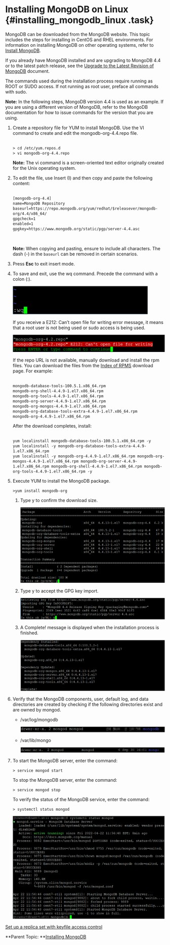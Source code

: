 # Installing MongoDB on Linux {#installing_mongodb_linux .task}

MongoDB can be downloaded from the MongoDB website. This topic includes the steps for installing in CentOS and RHEL environments. For information on installing MongoDB on other operating systems, refer to [Install MongoDB](https://docs.mongodb.com/manual/installation/).

If you already have MongoDB installed and are upgrading to MongoDB 4.4 or to the latest patch release, see the [Upgrade to the Latest Revision of MongoDB](https://www.mongodb.com/docs/v6.0/tutorial/upgrade-revision/) document.

The commands used during the installation process require running as ROOT or SUDO access. If not running as root user, preface all commands with sudo.

**Note:** In the following steps, MongoDB version 4.4 is used as an example. If you are using a different version of MongoDB, refer to the MongoDB documentation for how to issue commands for the version that you are using.

1.  Create a repository file for YUM to install MongoDB. Use the VI command to create and edit the mongodb-org-4.4.repo file.

    ```
    
    > cd /etc/yum.repos.d 
    > vi mongodb-org-4.4.repo
    ```

    **Note:** The vi command is a screen-oriented text editor originally created for the Unix operating system.

2.  To edit the file, use Insert \(I\) and then copy and paste the following content:

    ``` {#codeblock_gsf_wq4_htb}
    
    [mongodb-org-4.4] 
    name=MongoDB Repository 
    baseurl=https://repo.mongodb.org/yum/redhat/$releasever/mongodb-org/4.4/x86_64/ 
    gpgcheck=1 
    enabled=1 
    gpgkey=https://www.mongodb.org/static/pgp/server-4.4.asc 
    
     
    ```

    **Note:** When copying and pasting, ensure to include all characters. The dash \(-\) in the `baseurl` can be removed in certain scenarios.

3.  Press **Esc** to exit insert mode.

4.  To save and exit, use the wq command. Precede the command with a colon \(:\).

    ![](Images/escape.png)

    If you receive a E212: Can’t open file for writing error message, it means that a root user is not being used or sudo access is being used.

    ![](Images/cantopen_file.png)

    If the repo URL is not available, manually download and install the rpm files. You can download the files from the [Index of RPMS](https://repo.mongodb.org/yum/redhat/7/mongodb-org/4.4/x86_64/RPMS) download page. For example:

    ``` {#codeblock_ex3_jpm_htb}
    
    mongodb-database-tools-100.5.1.x86_64.rpm  
    mongodb-org-shell-4.4.9-1.el7.x86_64.rpm  
    mongodb-org-tools-4.4.9-1.el7.x86_64.rpm  
    mongodb-org-server-4.4.9-1.el7.x86_64.rpm  
    mongodb-org-mongos-4.4.9-1.el7.x86_64.rpm  
    mongodb-org-database-tools-extra-4.4.9-1.el7.x86_64.rpm  
    mongodb-org-4.4.9-1.el7.x86_64.rpm
    ```

    After the download completes, install:

    ``` {#codeblock_fbz_lms_3tb}
    
    yum localinstall mongodb-database-tools-100.5.1.x86_64.rpm -y  
    yum localinstall -y mongodb-org-database-tools-extra-4.4.9-1.el7.x86_64.rpm  
    yum localinstall -y mongodb-org-4.4.9-1.el7.x86_64.rpm mongodb-org-mongos-4.4.9-1.el7.x86_64.rpm mongodb-org-server-4.4.9-1.el7.x86_64.rpm mongodb-org-shell-4.4.9-1.el7.x86_64.rpm mongodb-org-tools-4.4.9-1.el7.x86_64.rpm -y 
    ```

5.  Execute YUM to install the MongoDB package.

    ``` {#codeblock_ebb_1qm_htb}
    >yum install mongodb-org 
    ```

    1.  Type y to confirm the download size.

        ![](Images/yum_package.png)

    2.  Type y to accept the GPG key import.

        ![](Images/key_import.png)

    3.  A Complete! message is displayed when the installation process is finished.

        ![](Images/complete_install.png)

6.  Verify that the MongoDB components, user, default log, and data directories are created by checking if the following directories exist and are owned by mongod.

    -   /var/log/mongodb

        ![](Images/mongodb.png)

    -   /var/lib/mongo

        ![](Images/screen_mongo.png)

7.  To start the MongoDB server, enter the command:

    ``` {#codeblock_ryl_krm_htb}
    > service mongod start
    ```

    To stop the MongoDB server, enter the command:

    ``` {#codeblock_syl_krm_htb}
    > service mongod stop
    ```

    To verify the status of the MongoDB service, enter the command:

    ``` {#codeblock_tyl_krm_htb}
    > systemctl status mongod
    ```

    ![](Images/active_running.png)


[Set up a replica set with keyfile access control](t_create_mongo_replset.md)

**Parent Topic: **[Installing MongoDB](installation_mongodb.md)

